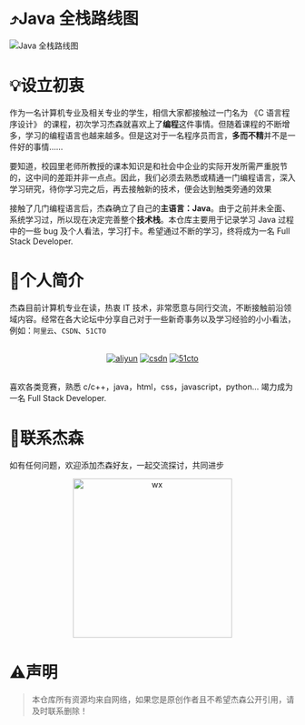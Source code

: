 # ⤴️Java 全栈路线图

![Java 全栈路线图](https://user-images.githubusercontent.com/86602255/166091708-1b73bf32-e2bc-4c11-8be7-f9c8a2103648.jpg)

# 💡设立初衷

作为一名计算机专业及相关专业的学生，相信大家都接触过一门名为 《C 语言程序设计》 的课程，初次学习杰森就喜欢上了**编程**这件事情。但随着课程的不断增多，学习的编程语言也越来越多。但是这对于一名程序员而言，**多而不精**并不是一件好的事情……

要知道，校园里老师所教授的课本知识是和社会中企业的实际开发所需严重脱节的，这中间的差距并非一点点。因此，我们必须去熟悉或精通一门编程语言，深入学习研究，待你学习完之后，再去接触新的技术，便会达到触类旁通的效果

接触了几门编程语言后，杰森确立了自己的**主语言：Java**。由于之前并未全面、系统学习过，所以现在决定完善整个**技术栈**。本仓库主要用于记录学习 Java 过程中的一些 bug 及个人看法，学习打卡。希望通过不断的学习，终将成为一名 Full Stack Developer. 

# 💁个人简介

杰森目前计算机专业在读，热衷 IT 技术，非常愿意与同行交流，不断接触前沿领域内容。经常在各大论坛中分享自己对于一些新奇事务以及学习经验的小小看法，例如：`阿里云`、`CSDN`、`51CTO`

<br/>
<div align="center">
<a href="https://developer.aliyun.com/profile/expert/mbfq4ahxthwea" target="_blank"><img src="https://img.shields.io/badge/%E9%98%BF%E9%87%8C%E4%BA%91-%E4%B8%93%E5%AE%B6%E5%8D%9A%E4%B8%BB-orange" alt="aliyun"></a> <a href="https://blog.csdn.net/m0_51269961"><img src="https://img.shields.io/badge/CSDN-%E5%85%A8%E6%A0%88%E9%A2%86%E5%9F%9F%E6%96%B0%E6%98%9F%E5%88%9B%E4%BD%9C%E8%80%85-red" alt="csdn"></a> <a href="https://blog.51cto.com/jasoncoding"><img src="https://img.shields.io/badge/51CTO-%E5%8D%9A%E5%AE%A2%E4%B8%93%E5%AE%B6-green" alt="51cto"></a>
</div>
<br/>

喜欢各类竞赛，熟悉 c/c++，java，html，css，javascript，python... 竭力成为一名 Full Stack Developer. 

# 📲联系杰森

如有任何问题，欢迎添加杰森好友，一起交流探讨，共同进步

<div align="center">
<img src="https://user-images.githubusercontent.com/86602255/166093155-d03ac762-59f5-4b91-92a2-995546c61f55.png" alt="wx" width="280">
</div>

# ⚠️声明

> 本仓库所有资源均来自网络，如果您是原创作者且不希望杰森公开引用，请及时联系删除！
